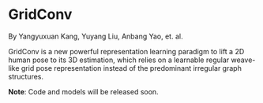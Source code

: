 # GridConv

By Yangyuxuan Kang, Yuyang Liu, Anbang Yao, et. al.

GridConv is a new powerful representation learning paradigm to lift a 2D human pose to its 3D estimation, which relies on a learnable regular weave-like grid pose representation instead of the predominant irregular graph structures.

**Note**: Code and models will be released soon.
